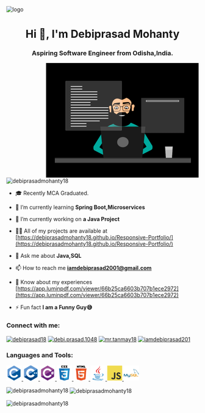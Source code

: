 ![logo]([https://github.com/Debiprasadmohanty18/Debiprasadmohanty18/blob/main/GitHub%20Video.gif](https://github.com/Debiprasadmohanty18/Debiprasadmohanty18/blob/main/Web_Photo_Editor.jpg))
<h1 align="center">Hi 👋, I'm Debiprasad Mohanty</h1>
<h3 align="center">Aspiring Software Engineer from Odisha,India.</h3>
<img align="right" alt="Coder" border-radius="50%" width="400" src="UI Developer.gif">

<p align="left"> <img src="https://komarev.com/ghpvc/?username=debiprasadmohanty18&label=Profile%20views&color=0e75b6&style=flat" alt="debiprasadmohanty18" /> </p>

- 🎓 Recently MCA Graduated.

- 🌱 I’m currently learning **Spring Boot,Microservices**

- 🔭 I’m currently working on **a Java Project**

- 👨‍💻 All of my projects are available at [https://debiprasadmohanty18.github.io/Responsive-Portfolio/](https://debiprasadmohanty18.github.io/Responsive-Portfolio/)

- 💬 Ask me about **Java,SQL**

- 📫 How to reach me **iamdebiprasad2001@gmail.com**

- 📄 Know about my experiences [https://app.luminpdf.com/viewer/66b25ca6603b707b1ece2972](https://app.luminpdf.com/viewer/66b25ca6603b707b1ece2972)

- ⚡ Fun fact **I am a Funny Guy😅**

<h3 align="left">Connect with me:</h3>
<p align="left">
<a href="https://linkedin.com/in/debiprasad18" target="blank"><img align="center" src="https://raw.githubusercontent.com/rahuldkjain/github-profile-readme-generator/master/src/images/icons/Social/linked-in-alt.svg" alt="debiprasad18" height="30" width="40" /></a>
<a href="https://fb.com/debi.prasad.1048" target="blank"><img align="center" src="https://raw.githubusercontent.com/rahuldkjain/github-profile-readme-generator/master/src/images/icons/Social/facebook.svg" alt="debi.prasad.1048" height="30" width="40" /></a>
<a href="https://instagram.com/mr.tanmay18" target="blank"><img align="center" src="https://raw.githubusercontent.com/rahuldkjain/github-profile-readme-generator/master/src/images/icons/Social/instagram.svg" alt="mr.tanmay18" height="30" width="40" /></a>
<a href="https://www.hackerrank.com/iamdebiprasad201" target="blank"><img align="center" src="https://raw.githubusercontent.com/rahuldkjain/github-profile-readme-generator/master/src/images/icons/Social/hackerrank.svg" alt="iamdebiprasad201" height="30" width="40" /></a>
</p>

<h3 align="left">Languages and Tools:</h3>
<p align="left"> <a href="https://www.cprogramming.com/" target="_blank" rel="noreferrer"> <img src="https://raw.githubusercontent.com/devicons/devicon/master/icons/c/c-original.svg" alt="c" width="40" height="40"/> </a> <a href="https://www.w3schools.com/cpp/" target="_blank" rel="noreferrer"> <img src="https://raw.githubusercontent.com/devicons/devicon/master/icons/cplusplus/cplusplus-original.svg" alt="cplusplus" width="40" height="40"/> </a> <a href="https://www.w3schools.com/cs/" target="_blank" rel="noreferrer"> <img src="https://raw.githubusercontent.com/devicons/devicon/master/icons/csharp/csharp-original.svg" alt="csharp" width="40" height="40"/> </a> <a href="https://www.w3schools.com/css/" target="_blank" rel="noreferrer"> <img src="https://raw.githubusercontent.com/devicons/devicon/master/icons/css3/css3-original-wordmark.svg" alt="css3" width="40" height="40"/> </a> <a href="https://www.w3.org/html/" target="_blank" rel="noreferrer"> <img src="https://raw.githubusercontent.com/devicons/devicon/master/icons/html5/html5-original-wordmark.svg" alt="html5" width="40" height="40"/> </a> <a href="https://www.java.com" target="_blank" rel="noreferrer"> <img src="https://raw.githubusercontent.com/devicons/devicon/master/icons/java/java-original.svg" alt="java" width="40" height="40"/> </a> <a href="https://developer.mozilla.org/en-US/docs/Web/JavaScript" target="_blank" rel="noreferrer"> <img src="https://raw.githubusercontent.com/devicons/devicon/master/icons/javascript/javascript-original.svg" alt="javascript" width="40" height="40"/> </a> <a href="https://www.mysql.com/" target="_blank" rel="noreferrer"> <img src="https://raw.githubusercontent.com/devicons/devicon/master/icons/mysql/mysql-original-wordmark.svg" alt="mysql" width="40" height="40"/> </a> </p>

<p><img align="left" src="https://github-readme-stats.vercel.app/api/top-langs?username=debiprasadmohanty18&show_icons=true&locale=en&layout=compact" alt="debiprasadmohanty18" /></p>

<p>&nbsp;<img align="center" src="https://github-readme-stats.vercel.app/api?username=debiprasadmohanty18&show_icons=true&locale=en" alt="debiprasadmohanty18" /></p>

<p><img align="center" src="https://github-readme-streak-stats.herokuapp.com/?user=debiprasadmohanty18&" alt="debiprasadmohanty18" /></p>
